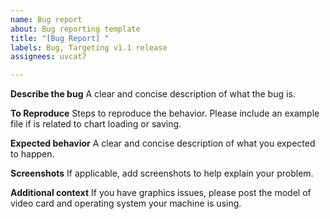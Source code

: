 ```yaml
---
name: Bug report
about: Bug reporting template
title: "[Bug Report] "
labels: Bug, Targeting v1.1 release
assignees: uvcat7

---
```


**Describe the bug**
A clear and concise description of what the bug is.

**To Reproduce**
Steps to reproduce the behavior. Please include an example file if is related to chart loading or saving.

**Expected behavior**
A clear and concise description of what you expected to happen.

**Screenshots**
If applicable, add screenshots to help explain your problem.

**Additional context**
If you have graphics issues, please post the model of video card and operating system your machine is using.
